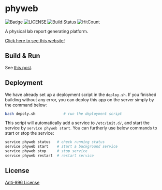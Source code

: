 phyweb
========

[![Badge](https://img.shields.io/badge/link-996.icu-%23FF4D5B.svg)](https://996.icu/#/en_US)
[![LICENSE](https://img.shields.io/badge/license-Anti%20996-blue.svg)](https://github.com/996icu/996.ICU/blob/master/LICENSE)
[![Build Status](https://travis-ci.org/buaa-2016/phyweb.svg?branch=master)](https://travis-ci.org/buaa-2016/phyweb)
[![HitCount](http://hits.dwyl.io/buaa-2016/phyweb.svg)](http://hits.dwyl.io/buaa-2016/phyweb)

A physical lab report generating platform.

[Click here to see this website!](http://114.115.142.227)

Build & Run
--------

See [this post](https://www.zybuluo.com/y3667931/note/1447675).

Deployment
--------

We have already set up a deployment script in the `deploy.sh`. If you finished building without any error, you can deploy this app on the server simply by the command below:

```bash
bash depoly.sh             # run the deployment script
```

This script will automatically add a service to `/etc/init.d/`, and start the service by `service phyweb start`. You can furtherly use below commands to start or stop the service:

```bash
service phyweb status   # check running status
service phyweb start    # start a background service
service phyweb stop     # stop service
service phyweb restart  # restart service
```

License
--------

[Anti-996 License](https://github.com/996icu/996.ICU/blob/master/LICENSE)


